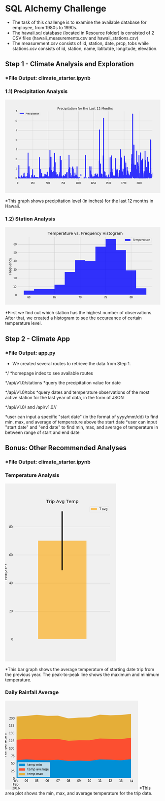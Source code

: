 # SQL Alchemy Challenge

* The task of this challenge is to examine the available database for employee, from 1980s to 1990s. 
* The hawaii.sql database (located in Resource folder) is consisted of 2 CSV files (hawaii_measurements.csv and hawaii_stations.csv)
* The measurement.csv consists of id, station, date, prcp, tobs while stations.csv consists of id, station, name, latitutde, longitude, elevation. 

## Step 1 - Climate Analysis and Exploration

### *File Output: climate_starter.ipynb

### 1.1) Precipitation Analysis

![](Images_Output/Precipitation.png)

*This graph shows precipitation level (in inches) for the last 12 months in Hawaii. 


### 1.2) Station Analysis

![](Images_Output/TemperaturevsFrequency.png)


*First we find out which station has the highest number of observations. After that, we created a histogram to see the occureance of certain temperature level. 


## Step 2 -  Climate App
### *File Output: app.py

* We created several routes to retrieve the data from Step 1.


*/ 
*homepage index to see available routes 


*/api/v1.0/stations 
*query the precipitation value for date


*/api/v1.0/tobs 
*query dates and temperature observations of the most active station for the last year of data, in the form of JSON


*/api/v1.0/<start> and /api/v1.0/<start>/<end> 

*user can input a specific "start date" (in the format of yyyy/mm/dd) to find min, max, and average of temperature above the start date
*user can input "start date" and "end date" to find min, max, and average of temperature in between range of start and end date  


## Bonus: Other Recommended Analyses

### *File Output: climate_starter.ipynb

### Temperature Analysis 

![](Images_Output/TripAvgTemp.png)

*This bar graph shows the average temperature of starting date trip from the previous year. The peak-to-peak line shows the maximum and minimum temperature. 

### Daily Rainfall Average
![](Images_Output/AreaPlot.png)
*This area plot shows the min, max, and average temperature for the trip date. 


